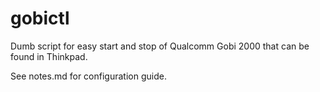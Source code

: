 # gobictl

Dumb script for easy start and stop of Qualcomm Gobi 2000 that can be found in Thinkpad. 

See notes.md for configuration guide.
